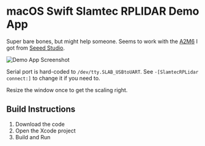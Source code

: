 # macOS Swift Slamtec RPLIDAR Demo App

Super bare bones, but might help someone. Seems to work with the [A2M6](https://www.slamtec.com/en/Lidar/A2) I got from [Seeed Studio](https://www.seeedstudio.com/RPLidar-A2M6-The-Thinest-LIDAR-p-2919.html).

![Demo App Screenshot](https://i.imgur.com/cIGzTG9.png)

Serial port is hard-coded to `/dev/tty.SLAB_USBtoUART`. See `-[SlamtecRPLidar connect:]` to change it if you need to.

Resize the window once to get the scaling right.

## Build Instructions

1. Download the code
2. Open the Xcode project
3. Build and Run
